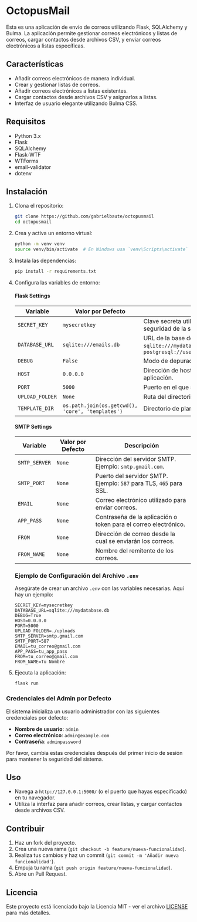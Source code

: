 # OctopusMail

Esta es una aplicación de envío de correos utilizando Flask, SQLAlchemy y Bulma. La aplicación permite gestionar correos electrónicos y listas de correos, cargar contactos desde archivos CSV, y enviar correos electrónicos a listas específicas.

## Características
- Añadir correos electrónicos de manera individual.
- Crear y gestionar listas de correos.
- Añadir correos electrónicos a listas existentes.
- Cargar contactos desde archivos CSV y asignarlos a listas.
- Interfaz de usuario elegante utilizando Bulma CSS.

## Requisitos
- Python 3.x
- Flask
- SQLAlchemy
- Flask-WTF
- WTForms
- email-validator
- dotenv

## Instalación
1. Clona el repositorio:
    ```bash
    git clone https://github.com/gabrielbaute/octopusmail
    cd octopusmail
    ```

2. Crea y activa un entorno virtual:
    ```bash
    python -m venv venv
    source venv/bin/activate  # En Windows usa `venv\Scripts\activate`
    ```

3. Instala las dependencias:
    ```bash
    pip install -r requirements.txt
    ```

4. Configura las variables de entorno:

    #### Flask Settings

    | Variable        | Valor por Defecto                     | Descripción                                                                 |
    |-----------------|---------------------------------------|-----------------------------------------------------------------------------|
    | `SECRET_KEY`    | `mysecretkey`                         | Clave secreta utilizada por Flask para mantener la seguridad de la sesión.  |
    | `DATABASE_URL`  | `sqlite:///emails.db`             | URL de la base de datos. Ejemplo: `sqlite:///mydatabase.db` o `postgresql://user:password@localhost/mydatabase` |
    | `DEBUG`         | `False`                               | Modo de depuración. Opciones: `True`, `False`.                              |
    | `HOST`          | `0.0.0.0`                             | Dirección de host en la que se ejecuta la aplicación.                       |
    | `PORT`          | `5000`                                | Puerto en el que se ejecuta la aplicación.                                  |
    | `UPLOAD_FOLDER` | `None`                                | Ruta del directorio de subida de archivos.                                  |
    | `TEMPLATE_DIR`  | `os.path.join(os.getcwd(), 'core', 'templates')` | Directorio de plantillas de la aplicación.                                   |

    #### SMTP Settings

    | Variable        | Valor por Defecto | Descripción                                                                 |
    |-----------------|-------------------|-----------------------------------------------------------------------------|
    | `SMTP_SERVER`   | `None`            | Dirección del servidor SMTP. Ejemplo: `smtp.gmail.com`.                      |
    | `SMTP_PORT`     | `None`            | Puerto del servidor SMTP. Ejemplo: `587` para TLS, `465` para SSL.          |
    | `EMAIL`         | `None`            | Correo electrónico utilizado para enviar correos.                           |
    | `APP_PASS`      | `None`            | Contraseña de la aplicación o token para el correo electrónico.             |
    | `FROM`          | `None`            | Dirección de correo desde la cual se enviarán los correos.                   |
    | `FROM_NAME`     | `None`            | Nombre del remitente de los correos.                                         |

    ### Ejemplo de Configuración del Archivo `.env`

    Asegúrate de crear un archivo `.env` con las variables necesarias. Aquí hay un ejemplo:

    ```env
    SECRET_KEY=mysecretkey
    DATABASE_URL=sqlite:///mydatabase.db
    DEBUG=True
    HOST=0.0.0.0
    PORT=5000
    UPLOAD_FOLDER=./uploads
    SMTP_SERVER=smtp.gmail.com
    SMTP_PORT=587
    EMAIL=tu_correo@gmail.com
    APP_PASS=tu_app_pass
    FROM=tu_correo@gmail.com
    FROM_NAME=Tu Nombre
    ```

5. Ejecuta la aplicación:
    ```bash
    flask run
    ```
### Credenciales del Admin por Defecto

El sistema inicializa un usuario administrador con las siguientes credenciales por defecto:

- **Nombre de usuario**: `admin`
- **Correo electrónico**: `admin@example.com`
- **Contraseña**: `adminpassword`

Por favor, cambia estas credenciales después del primer inicio de sesión para mantener la seguridad del sistema.

## Uso
- Navega a `http://127.0.0.1:5000/` (o el puerto que hayas especificado) en tu navegador.
- Utiliza la interfaz para añadir correos, crear listas, y cargar contactos desde archivos CSV.


## Contribuir
1. Haz un fork del proyecto.
2. Crea una nueva rama (`git checkout -b feature/nueva-funcionalidad`).
3. Realiza tus cambios y haz un commit (`git commit -m 'Añadir nueva funcionalidad'`).
4. Empuja tu rama (`git push origin feature/nueva-funcionalidad`).
5. Abre un Pull Request.

## Licencia
Este proyecto está licenciado bajo la Licencia MIT - ver el archivo [LICENSE](LICENSE) para más detalles.